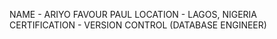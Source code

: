 NAME - ARIYO FAVOUR PAUL
LOCATION - LAGOS, NIGERIA
CERTIFICATION - VERSION CONTROL (DATABASE ENGINEER)